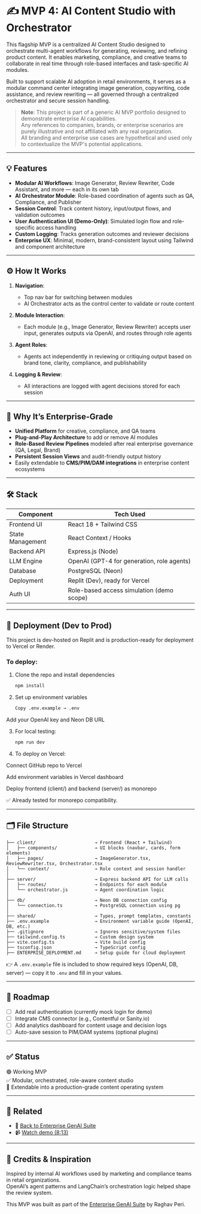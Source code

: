 # ✍️ MVP 4: AI Content Studio with Orchestrator

This flagship MVP is a centralized AI Content Studio designed to orchestrate multi-agent workflows for generating, reviewing, and refining product content. It enables marketing, compliance, and creative teams to collaborate in real time through role-based interfaces and task-specific AI modules.

Built to support scalable AI adoption in retail environments, it serves as a modular command center integrating image generation, copywriting, code assistance, and review rewriting — all governed through a centralized orchestrator and secure session handling.

> **Note**: This project is part of a generic AI MVP portfolio designed to demonstrate enterprise AI capabilities.  
> Any references to companies, brands, or enterprise scenarios are purely illustrative and not affiliated with any real organization.  
> All branding and enterprise use cases are hypothetical and used only to contextualize the MVP's potential applications.

---

## 💡 Features

- **Modular AI Workflows**: Image Generator, Review Rewriter, Code Assistant, and more — each in its own tab
- **AI Orchestrator Module**: Role-based coordination of agents such as QA, Compliance, and Publisher
- **Session Control**: Track content history, input/output flows, and validation outcomes
- **User Authentication UI (Demo-Only)**: Simulated login flow and role-specific access handling
- **Custom Logging**: Tracks generation outcomes and reviewer decisions
- **Enterprise UX**: Minimal, modern, brand-consistent layout using Tailwind and component architecture

---

## ⚙️ How It Works

1. **Navigation**:
   - Top nav bar for switching between modules
   - AI Orchestrator acts as the control center to validate or route content

2. **Module Interaction**:
   - Each module (e.g., Image Generator, Review Rewriter) accepts user input, generates outputs via OpenAI, and routes through role agents

3. **Agent Roles**:
   - Agents act independently in reviewing or critiquing output based on brand tone, clarity, compliance, and publishability

4. **Logging & Review**:
   - All interactions are logged with agent decisions stored for each session

---

## 🧠 Why It’s Enterprise-Grade

- **Unified Platform** for creative, compliance, and QA teams
- **Plug-and-Play Architecture** to add or remove AI modules
- **Role-Based Review Pipelines** modeled after real enterprise governance (QA, Legal, Brand)
- **Persistent Session Views** and audit-friendly output history
- Easily extendable to **CMS/PIM/DAM integrations** in enterprise content ecosystems

---

## 🛠️ Stack

| Component         | Tech Used                      |
|------------------|--------------------------------|
| Frontend UI      | React 18 + Tailwind CSS        |
| State Management | React Context / Hooks          |
| Backend API      | Express.js (Node)              |
| LLM Engine       | OpenAI (GPT-4 for generation, role agents) |
| Database         | PostgreSQL (Neon)              |
| Deployment       | Replit (Dev), ready for Vercel |
| Auth UI          | Role-based access simulation (demo scope) |

---

## 🚀 Deployment (Dev to Prod)

This project is dev-hosted on Replit and is production-ready for deployment to Vercel or Render.

### To deploy:

1. Clone the repo and install dependencies  
   ```bash
   npm install

2. Set up environment variables
   ```bash
   Copy .env.example → .env

Add your OpenAI key and Neon DB URL

3. For local testing:
   ```bash
   npm run dev

4. To deploy on Vercel:

Connect GitHub repo to Vercel

Add environment variables in Vercel dashboard

Deploy frontend (client/) and backend (server/) as monorepo

✅ Already tested for monorepo compatibility.

---

## 🗂️ File Structure

```
├── client/                      → Frontend (React + Tailwind)
│   ├── components/              → UI blocks (navbar, cards, form elements)
│   ├── pages/                   → ImageGenerator.tsx, ReviewRewriter.tsx, Orchestrator.tsx
│   └── context/                 → Role context and session handler
│
├── server/                      → Express backend API for LLM calls
│   ├── routes/                  → Endpoints for each module
│   └── orchestrator.js          → Agent coordination logic
│
├── db/                          → Neon DB connection config
│   └── connection.ts            → PostgreSQL connection using pg
│
├── shared/                      → Types, prompt templates, constants
├── .env.example                 → Environment variable guide (OpenAI, DB, etc.)
├── .gitignore                   → Ignores sensitive/system files
├── tailwind.config.ts           → Custom design system
├── vite.config.ts               → Vite build config
├── tsconfig.json                → TypeScript config
├── ENTERPRISE_DEPLOYMENT.md     → Setup guide for cloud deployment

```

👉 A `.env.example` file is included to show required keys (OpenAI, DB, server) — copy it to `.env` and fill in your values.

---

## 🧭 Roadmap

- [ ] Add real authentication (currently mock login for demo)
- [ ] Integrate CMS connector (e.g., Contentful or Sanity.io)
- [ ] Add analytics dashboard for content usage and decision logs
- [ ] Auto-save session to PIM/DAM systems (optional plugins)

---

## ✅ Status

🟢 Working MVP  
✅ Modular, orchestrated, role-aware content studio  
🧩 Extendable into a production-grade content operating system

---
## 🔗 Related

- 📁 [Back to Enterprise GenAI Suite](../)  
- 📹 [Watch demo (8:13)](https://youtu.be/0Ht1q3K1rwE?si=a0_m8NHXDx2QEL88)

---

## 🙏 Credits & Inspiration

Inspired by internal AI workflows used by marketing and compliance teams in retail organizations.  
OpenAI’s agent patterns and LangChain’s orchestration logic helped shape the review system.

This MVP was built as part of the [Enterprise GenAI Suite](../) by Raghav Peri.

